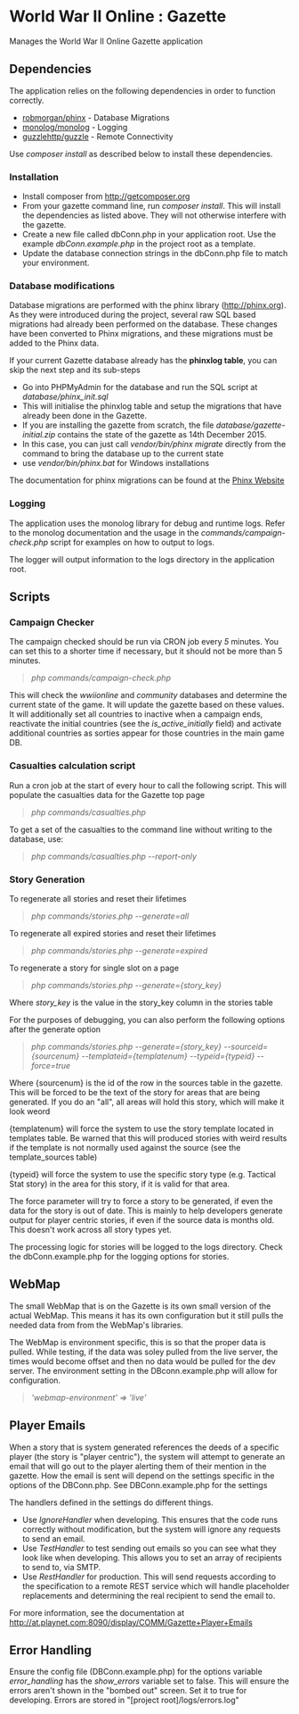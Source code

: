 # World War II Online : Gazette
Manages the World War II Online Gazette application

## Dependencies
The application relies on the following dependencies in order to function correctly.

* [robmorgan/phinx](https://github.com/robmorgan/phinx) - Database Migrations
* [monolog/monolog](https://github.com/Seldaek/monolog) - Logging
* [guzzlehttp/guzzle](https://github.com/guzzle/guzzle) - Remote Connectivity

Use *composer install* as described below to install these dependencies.

### Installation

* Install composer from http://getcomposer.org
* From your gazette command line, run *composer install*. This will install the dependencies as listed above. They will not otherwise interfere with the gazette.
* Create a new file called dbConn.php in your application root. Use the example *dbConn.example.php* in the project root as a template.
* Update the database connection strings in the dbConn.php file to match your environment.

### Database modifications
Database migrations are performed with the phinx library (http://phinx.org). As they were introduced during the project,
several raw SQL based migrations had already been performed on the database. These changes have been converted to
Phinx migrations, and these migrations must be added to the Phinx data.

If your current Gazette database already has the **phinxlog table**, you can skip the next step and its sub-steps

* Go into PHPMyAdmin for the database and run the SQL script at *database/phinx_init.sql*
 * This will initialise the phinxlog table and setup the migrations that have already been done in the Gazette.
* If you are installing the gazette from scratch, the file *database/gazette-initial.zip* contains the state of the gazette as 14th December 2015.
 * In this case, you can just call *vendor/bin/phinx migrate* directly from the command to bring the database up to the current state
  * use *vendor/bin/phinx.bat* for Windows installations

The documentation for phinx migrations can be found at the [Phinx Website](http://docs.phinx.org/en/latest/migrations.html)

### Logging
The application uses the monolog library for debug and runtime logs. Refer to the monolog documentation and the usage in the *commands/campaign-check.php* script for examples on how to output to logs.

The logger will output information to the logs directory in the application root.

## Scripts
### Campaign Checker
The campaign checked should be run via CRON job every *5* minutes. You can set this to a shorter time if necessary, but it should not be more than 5 minutes.

> *php commands/campaign-check.php*

This will check the *wwiionline* and *community* databases and determine the current state of the game. It will update the gazette based on these values. It will additionally set all countries to inactive when a campaign ends, reactivate the initial countries (see the *is_active_initially* field) and activate additional countries as sorties appear for those countries in the main game DB.

### Casualties calculation script
Run a cron job at the start of every hour to call the following script. This will populate the casualties data for the Gazette top page

> *php commands/casualties.php*

To get a set of the casualties to the command line without writing to the database, use:

> *php commands/casualties.php --report-only*

### Story Generation
To regenerate all stories and reset their lifetimes

> *php commands/stories.php --generate=all*

To regenerate all expired stories and reset their lifetimes

> *php commands/stories.php --generate=expired*

To regenerate a story for single slot on a page

> *php commands/stories.php --generate={story_key}*

Where *story_key* is the value in the story_key column in the stories table

For the purposes of debugging, you can also perform the following options after the generate option

> *php commands/stories.php --generate={story_key} --sourceid={sourcenum} --templateid={templatenum} --typeid={typeid} --force=true*

Where {sourcenum} is the id of the row in the sources table in the gazette. This will be forced to be the text of the story for areas that are being generated.
If you do an "all", all areas will hold this story, which will make it look weord

{templatenum} will force the system to use the story template located in templates table. Be warned that this will produced stories with weird results if
the template is not normally used against the source (see the template_sources table)

{typeid} will force the system to use the specific story type (e.g. Tactical Stat story) in the area for this story, if it is valid for that area.

The force parameter will try to force a story to be generated, if even the data for the story is out of date. This is mainly to help developers generate output
for player centric stories, if even if the source data is months old. This doesn't work across all story types yet.

The processing logic for stories will be logged to the logs directory. Check the dbConn.example.php for the logging options for stories.

## WebMap
The small WebMap that is on the Gazette is its own small version of the actual WebMap. This means it has its own configuration but it still pulls the needed data from from the WebMap's libraries. 

The WebMap is environment specific, this is so that the proper data is pulled. While testing, if the data was soley pulled from the live server, the times would become offset and then no data would be pulled for the dev server. The environment setting in the DBconn.example.php will allow for configuration.

> *'webmap-environment' => 'live'*

## Player Emails
When a story that is system generated references the deeds of a specific player (the story is "player centric"), the system will attempt to generate an email that will go out to the player alerting them of their mention in the gazette. How the email is sent will depend on the settings specific in the options of the DBConn.php. See DBConn.example.php for the settings

The handlers defined in the settings do different things.
- Use *IgnoreHandler* when developing. This ensures that the code runs correctly without modification, but the system will ignore any requests to send an email.
- Use *TestHandler* to test sending out emails so you can see what they look like when developing. This allows you to set an array of recipients to send to, via SMTP.
- Use *RestHandler* for production. This will send requests according to the specification to a remote REST service which will handle placeholder replacements and determining the real recipient to send the email to.

For more information, see the documentation at http://at.playnet.com:8090/display/COMM/Gazette+Player+Emails

## Error Handling
Ensure the config file (DBConn.example.php) for the options variable *error_handling* has the *show_errors* variable set to false. This will ensure the errors aren't shown in the "bombed out" screen. Set it to true for developing.
Errors are stored in "[project root]/logs/errors.log"
